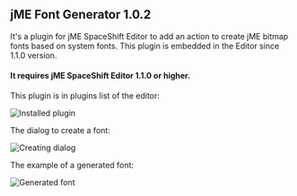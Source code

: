 
## jME Font Generator 1.0.2

It's a plugin for jME SpaceShift Editor to add an action to create jME bitmap fonts based on system fonts.
This plugin is embedded in the Editor since 1.1.0 version.

#### It requires jME SpaceShift Editor 1.1.0 or higher.

This plugin is in plugins list of the editor:

![Installed plugin](http://i.imgur.com/hGa4GWQ.png)

The dialog to create a font:

![Creating dialog](http://i.imgur.com/eW6Hhc5.png)

The example of a generated font:

![Generated font](http://i.imgur.com/hFbGdQE.png)